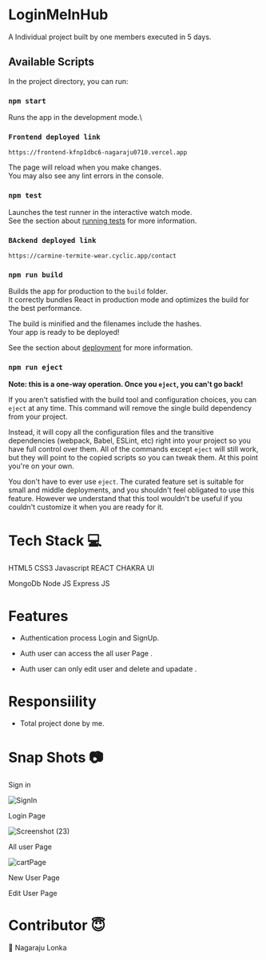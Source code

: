 # LoginMeInHub



A Individual project built by one members executed in 5 days.


## Available Scripts

In the project directory, you can run:

### `npm start`

Runs the app in the development mode.\

### `Frontend deployed link`

`https://frontend-kfnp1dbc6-nagaraju0710.vercel.app `


The page will reload when you make changes.\
You may also see any lint errors in the console.

### `npm test`

Launches the test runner in the interactive watch mode.\
See the section about [running tests](https://facebook.github.io/create-react-app/docs/running-tests) for more information.

### `BAckend deployed link`

`https://carmine-termite-wear.cyclic.app/contact`

### `npm run build`

Builds the app for production to the `build` folder.\
It correctly bundles React in production mode and optimizes the build for the best performance.

The build is minified and the filenames include the hashes.\
Your app is ready to be deployed!

See the section about [deployment](https://facebook.github.io/create-react-app/docs/deployment) for more information.

### `npm run eject`

**Note: this is a one-way operation. Once you `eject`, you can't go back!**

If you aren't satisfied with the build tool and configuration choices, you can `eject` at any time. This command will remove the single build dependency from your project.

Instead, it will copy all the configuration files and the transitive dependencies (webpack, Babel, ESLint, etc) right into your project so you have full control over them. All of the commands except `eject` will still work, but they will point to the copied scripts so you can tweak them. At this point you're on your own.

You don't have to ever use `eject`. The curated feature set is suitable for small and middle deployments, and you shouldn't feel obligated to use this feature. However we understand that this tool wouldn't be useful if you couldn't customize it when you are ready for it.


# Tech Stack 💻
HTML5
CSS3
Javascript
REACT
CHAKRA UI

MongoDb
Node JS
Express JS

# Features

- Authentication process Login and SignUp.

- Auth user can access the all user Page .

- Auth user can only edit user and delete and upadate  .

# Responsiility
- Total project done by me.

# Snap Shots 📷

Sign in

![SignIn](https://i.postimg.cc/pL6wdPwC/Signin.png)

Login Page

![Screenshot (23)](https://github.com/Nagaraju0710/LoginMeInHub/assets/112071699/bd5c6130-8fa9-4d8e-9a0e-8707265e349b)




All user Page

![cartPage](https://i.postimg.cc/fyzXpQRn/Cart.png)

New User Page



Edit User Page



# Contributor 😇
👤 Nagaraju Lonka





